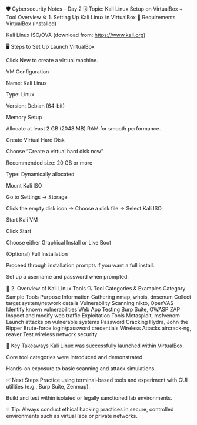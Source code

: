 🛡️ Cybersecurity Notes – Day 2
🗓 Topic: Kali Linux Setup on VirtualBox + Tool Overview
⚙️ 1. Setting Up Kali Linux in VirtualBox
🔧 Requirements
VirtualBox (installed)

Kali Linux ISO/OVA (download from: https://www.kali.org)

🖥️ Steps to Set Up
Launch VirtualBox

Click New to create a virtual machine.

VM Configuration

Name: Kali Linux

Type: Linux

Version: Debian (64-bit)

Memory Setup

Allocate at least 2 GB (2048 MB) RAM for smooth performance.

Create Virtual Hard Disk

Choose “Create a virtual hard disk now”

Recommended size: 20 GB or more

Type: Dynamically allocated

Mount Kali ISO

Go to Settings → Storage

Click the empty disk icon → Choose a disk file → Select Kali ISO

Start Kali VM

Click Start

Choose either Graphical Install or Live Boot

(Optional) Full Installation

Proceed through installation prompts if you want a full install.

Set up a username and password when prompted.

🧪 2. Overview of Kali Linux Tools
🔍 Tool Categories & Examples
Category	Sample Tools	Purpose
Information Gathering	nmap, whois, dnsenum	Collect target system/network details
Vulnerability Scanning	nikto, OpenVAS	Identify known vulnerabilities
Web App Testing	Burp Suite, OWASP ZAP	Inspect and modify web traffic
Exploitation Tools	Metasploit, msfvenom	Launch attacks on vulnerable systems
Password Cracking	Hydra, John the Ripper	Brute-force login/password credentials
Wireless Attacks	aircrack-ng, reaver	Test wireless network security

📝 Key Takeaways
Kali Linux was successfully launched within VirtualBox.

Core tool categories were introduced and demonstrated.

Hands-on exposure to basic scanning and attack simulations.

✅ Next Steps
Practice using terminal-based tools and experiment with GUI utilities (e.g., Burp Suite, Zenmap).

Build and test within isolated or legally sanctioned lab environments.

💡 Tip: Always conduct ethical hacking practices in secure, controlled environments such as virtual labs or private networks.

